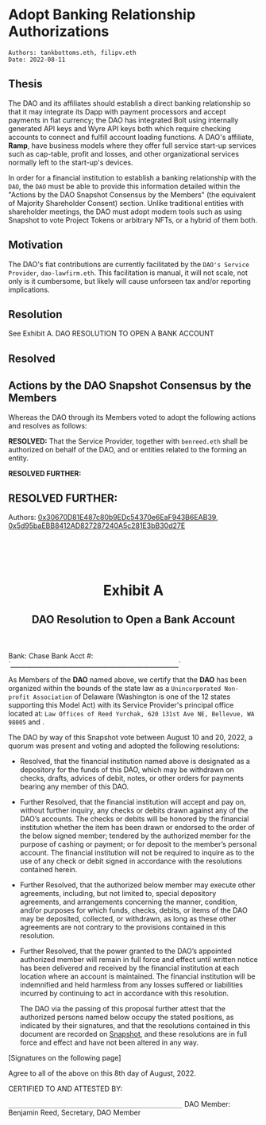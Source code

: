 # Adopt Banking Relationship Authorizations

```
Authors: tankbottoms.eth, filipv.eth
Date: 2022-08-11
```

## Thesis

The DAO and its affiliates should establish a direct banking relationship so that it may integrate its Dapp with payment processors and accept payments in fiat currency; the DAO has integrated Bolt using internally generated API keys and Wyre API keys both which require checking accounts to connect and fulfill account loading functions. A DAO's affiliate, **Ramp**, have business models where they offer full service start-up services such as cap-table, profit and losses, and other organizational services normally left to the start-up's devices.

In order for a financial institution to establish a banking relationship with the `DAO`, the `DAO` must be able to provide this information detailed within the "Actions by the DAO Snapshot Consensus by the Members" (the equivalent of Majority Shareholder Consent) section. Unlike traditional entities with shareholder meetings, the DAO must adopt modern tools such as using Snapshot to vote Project Tokens or arbitrary NFTs, or a hybrid of them both.

## Motivation

The DAO's fiat contributions are currently facilitated by the `DAO's Service Provider`, `dao-lawfirm.eth`. This facilitation is manual, it will not scale, not only is it cumbersome, but likely will cause unforseen tax and/or reporting implications.

## Resolution

See Exhibit A. DAO RESOLUTION TO OPEN A BANK ACCOUNT

## Resolved

## Actions by the DAO Snapshot Consensus by the Members

Whereas the DAO through its Members voted to adopt the following actions and resolves as follows:

**RESOLVED:** That the Service Provider, together with `benreed.eth` shall be authorized on behalf of the DAO, and or entities related to the forming an entity.

**RESOLVED FURTHER:**

## **RESOLVED FURTHER:**

Authors: [0x30670D81E487c80b9EDc54370e6EaF943B6EAB39](https://etherscan.io/address/0x30670d81e487c80b9edc54370e6eaf943b6eab39), [0x5d95baEBB8412AD827287240A5c281E3bB30d27E](https://etherscan.io/address/0x5d95baEBB8412AD827287240A5c281E3bB30d27E)

<br />
<br />
<br />

# <p align="center">Exhibit A</p>

## <p align="center">DAO Resolution to Open a Bank Account</p>

<p>
<br />
</p>

<p>
    Bank: Chase Bank
    Acct #: `_____________________________________________________`
</p>

As Members of the **DAO** named above, we certify that the **DAO** has been organized within the bounds of the state law as a `Unincorporated Non-profit Association` of Delaware (Washington is one of the 12 states supporting this Model Act) with its Service Provider's principal office located at: `Law Offices of Reed Yurchak, 620 131st Ave NE, Bellevue, WA 98005` and .

The DAO by way of this Snapshot vote between August 10 and 20, 2022, a quorum was present and voting and adopted the following resolutions:

-   Resolved, that the financial institution named above is designated as a depository for the funds of this DAO, which may be withdrawn on checks, drafts, advices of debit, notes, or other orders for payments bearing any member of this DAO.
-   Further Resolved, that the financial institution will accept and pay on, without further inquiry, any checks or debits drawn against any of the DAO’s accounts. The checks or debits will be honored by the financial institution whether the item has been drawn or endorsed to the order of the below signed member; tendered by the authorized member for the purpose of cashing or payment; or for deposit to the member’s personal account. The financial institution will not be required to inquire as to the use of any check or debit signed in accordance with the resolutions contained herein.
-   Further Resolved, that the authorized below member may execute other agreements, including, but not limited to, special depository agreements, and arrangements concerning the manner, condition, and/or purposes for which funds, checks, debits, or items of the DAO may be deposited, collected, or withdrawn, as long as these other agreements are not contrary to the provisions contained in this resolution.
-   Further Resolved, that the power granted to the DAO’s appointed authorized member will remain in full force and effect until written notice has been delivered and received by the financial institution at each location where an account is maintained. The financial institution will be indemnified and held harmless from any losses suffered or liabilities incurred by continuing to act in accordance with this resolution.

    The DAO via the passing of this proposal further attest that the authorized persons named below occupy the stated positions, as indicated by their signatures, and that the resolutions contained in this document are recorded on [Snapshot](https://snapshot.org/#/movedao.eth), and these resolutions are in full force and effect and have not been altered in any way.

[Signatures on the following page]

Agree to all of the above on this 8th day of August, 2022.

CERTIFIED TO AND ATTESTED BY:

`_________________________________________________`
DAO Member: Benjamin Reed, Secretary, DAO Member
